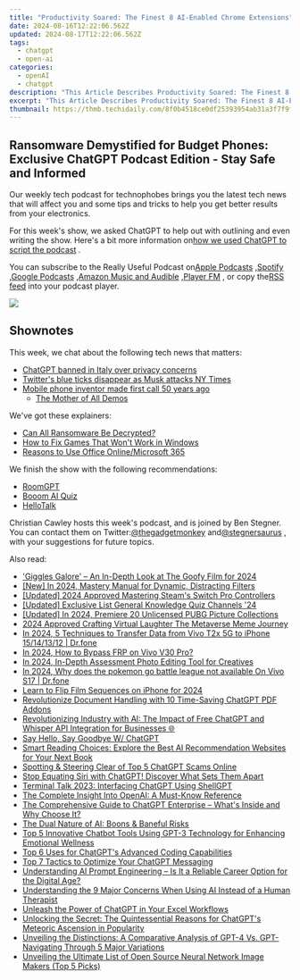 ```yaml
---
title: "Productivity Soared: The Finest 8 AI-Enabled Chrome Extensions"
date: 2024-08-16T12:22:06.562Z
updated: 2024-08-17T12:22:06.562Z
tags:
  - chatgpt
  - open-ai
categories:
  - openAI
  - chatgpt
description: "This Article Describes Productivity Soared: The Finest 8 AI-Enabled Chrome Extensions"
excerpt: "This Article Describes Productivity Soared: The Finest 8 AI-Enabled Chrome Extensions"
thumbnail: https://thmb.techidaily.com/8f0b4518ce0df25393954ab31a3f7f9f5a628c2c9b34d40260095f1057a6321d.jpg
---
```


## Ransomware Demystified for Budget Phones: Exclusive ChatGPT Podcast Edition - Stay Safe and Informed

 Our weekly tech podcast for technophobes brings you the latest tech news that will affect you and some tips and tricks to help you get better results from your electronics.

 For this week's show, we asked ChatGPT to help out with outlining and even writing the show. Here's a bit more information on[how we used ChatGPT to script the podcast](https://www.makeuseof.com/i-used-chatgpt-to-script-a-podcast-heres-what-happened/) .

 You can subscribe to the Really Useful Podcast on[Apple Podcasts](https://podcasts.apple.com/gb/podcast/the-really-useful-podcast/id1437847131?mt=2) ,[Spotify](https://open.spotify.com/show/283gDxLd6OTNEpRq6tN7ha) ,[Google Podcasts](https://www.google.com/podcasts?feed=aHR0cHM6Ly9hbmNob3IuZm0vcy8zMWJlNDcwL3BvZGNhc3QvcnNz) ,[Amazon Music and Audible](https://music.amazon.co.uk/podcasts/20ab73d4-5da2-46c7-a17f-dc6eb39bdb48/The-Really-Useful-Podcast) ,[Player FM](https://player.fm/series/the-really-useful-podcast-2491856) , or copy the[RSS feed](https://feeds.transistor.fm/the-really-useful-podcast) into your podcast player.

<!-- affiliate ads begin -->
<a href="https://shop.systoolsgroup.com/affiliate.php?ACCOUNT=SYSTOOBY&AFFILIATE=108875&PATH=https%3A%2F%2Fwww.systoolsgroup.com%3FAFFILIATE%3D108875%26RESOURCE%3DSysTools%2BOST%2BRecovery"><img src="https://www.systoolsgroup.com/box/ost-recovery.png" border="0"></a>
<!-- affiliate ads end -->
## Shownotes

This week, we chat about the following tech news that matters:

* [ChatGPT banned in Italy over privacy concerns](https://www.bbc.co.uk/news/technology-65139406)
* [Twitter's blue ticks disappear as Musk attacks NY Times](https://www.bbc.co.uk/news/technology-65156216)
* [Mobile phone inventor made first call 50 years ago](https://www.bbc.co.uk/news/technology-65112048)  
  * [The Mother of All Demos](https://www.youtube.com/watch?v=B6rKUf9DWRI)

We've got these explainers:

* [Can All Ransomware Be Decrypted?](https://www.makeuseof.com/can-all-ransomware-be-decrypted/)
* [How to Fix Games That Won't Work in Windows](https://www.makeuseof.com/fix-games-not-working-windows/)
* [Reasons to Use Office Online/Microsoft 365](https://www.makeuseof.com/tag/dont-pay-word-5-reasons-use-office-online/)

We finish the show with the following recommendations:

* [RoomGPT](http://https://www.roomgpt.io/)
* [Booom AI Quiz](https://booom.ai/)
* [HelloTalk](https://www.hellotalk.com/?lang=en)

 Christian Cawley hosts this week's podcast, and is joined by Ben Stegner. You can contact them on Twitter:[@thegadgetmonkey](https://twitter.com/thegadgetmonkey) and[@stegnersaurus](https://twitter.com/stegnersaurus) , with your suggestions for future topics.


<ins class="adsbygoogle"
     style="display:block"
     data-ad-format="autorelaxed"
     data-ad-client="ca-pub-7571918770474297"
     data-ad-slot="1223367746"></ins>



<ins class="adsbygoogle"
     style="display:block"
     data-ad-client="ca-pub-7571918770474297"
     data-ad-slot="8358498916"
     data-ad-format="auto"
     data-full-width-responsive="true"></ins>

<span class="atpl-alsoreadstyle">Also read:</span>
<div><ul>
<li><a href="https://some-knowledge.techidaily.com/giggles-galore-an-in-depth-look-at-the-goofy-film-for-2024/"><u>'Giggles Galore' – An In-Depth Look at The Goofy Film for 2024</u></a></li>
<li><a href="https://snapchat-videos.techidaily.com/new-in-2024-mastery-manual-for-dynamic-distracting-filters/"><u>[New] In 2024, Mastery Manual for Dynamic, Distracting Filters</u></a></li>
<li><a href="https://visual-screen-recording.techidaily.com/updated-2024-approved-mastering-steams-switch-pro-controllers/"><u>[Updated] 2024 Approved  Mastering Steam's Switch Pro Controllers</u></a></li>
<li><a href="https://some-techniques.techidaily.com/updated-exclusive-list-general-knowledge-quiz-channels-24/"><u>[Updated] Exclusive List  General Knowledge Quiz Channels '24</u></a></li>
<li><a href="https://fox-helps.techidaily.com/updated-in-2024-premiere-20-unlicensed-pubg-picture-collections/"><u>[Updated] In 2024, Premiere 20 Unlicensed PUBG Picture Collections</u></a></li>
<li><a href="https://extra-resources.techidaily.com/2024-approved-crafting-virtual-laughter-the-metaverse-meme-journey/"><u>2024 Approved  Crafting Virtual Laughter  The Metaverse Meme Journey</u></a></li>
<li><a href="https://android-transfer.techidaily.com/in-2024-5-techniques-to-transfer-data-from-vivo-t2x-5g-to-iphone-15141312-drfone-by-drfone-transfer-from-android-transfer-from-android/"><u>In 2024, 5 Techniques to Transfer Data from Vivo T2x 5G to iPhone 15/14/13/12 | Dr.fone</u></a></li>
<li><a href="https://bypass-frp.techidaily.com/in-2024-how-to-bypass-frp-on-vivo-v30-pro-by-drfone-android/"><u>In 2024, How to Bypass FRP on Vivo V30 Pro?</u></a></li>
<li><a href="https://some-knowledge.techidaily.com/in-2024-in-depth-assessment-photo-editing-tool-for-creatives/"><u>In 2024, In-Depth Assessment  Photo Editing Tool for Creatives</u></a></li>
<li><a href="https://change-location.techidaily.com/in-2024-why-does-the-pokemon-go-battle-league-not-available-on-vivo-s17-drfone-by-drfone-virtual-android/"><u>In 2024, Why does the pokemon go battle league not available On Vivo S17 | Dr.fone</u></a></li>
<li><a href="https://extra-skills.techidaily.com/learn-to-flip-film-sequences-on-iphone-for-2024/"><u>Learn to Flip Film Sequences on iPhone for 2024</u></a></li>
<li><a href="https://tech-haven.techidaily.com/revolutionize-document-handling-with-10-time-saving-chatgpt-pdf-addons/"><u>Revolutionize Document Handling with 10 Time-Saving ChatGPT PDF Addons</u></a></li>
<li><a href="https://tech-haven.techidaily.com/revolutionizing-industry-with-ai-the-impact-of-free-chatgpt-and-whisper-api-integration-for-businesses/"><u>Revolutionizing Industry with AI: The Impact of Free ChatGPT and Whisper API Integration for Businesses 🌐</u></a></li>
<li><a href="https://tech-haven.techidaily.com/say-hello-say-goodbye-w-chatgpt/"><u>Say Hello, Say Goodbye W/ ChatGPT</u></a></li>
<li><a href="https://tech-haven.techidaily.com/smart-reading-choices-explore-the-best-ai-recommendation-websites-for-your-next-book/"><u>Smart Reading Choices: Explore the Best AI Recommendation Websites for Your Next Book</u></a></li>
<li><a href="https://tech-haven.techidaily.com/spotting-and-steering-clear-of-top-5-chatgpt-scams-online/"><u>Spotting & Steering Clear of Top 5 ChatGPT Scams Online</u></a></li>
<li><a href="https://tech-haven.techidaily.com/stop-equating-siri-with-chatgpt-discover-what-sets-them-apart/"><u>Stop Equating Siri with ChatGPT! Discover What Sets Them Apart</u></a></li>
<li><a href="https://tech-haven.techidaily.com/terminal-talk-2023-interfacing-chatgpt-using-shellgpt/"><u>Terminal Talk 2023: Interfacing ChatGPT Using ShellGPT</u></a></li>
<li><a href="https://tech-haven.techidaily.com/the-complete-insight-into-openai-a-must-know-reference/"><u>The Complete Insight Into OpenAI: A Must-Know Reference</u></a></li>
<li><a href="https://tech-haven.techidaily.com/the-comprehensive-guide-to-chatgpt-enterprise-whats-inside-and-why-choose-it/"><u>The Comprehensive Guide to ChatGPT Enterprise – What's Inside and Why Choose It?</u></a></li>
<li><a href="https://tech-haven.techidaily.com/the-dual-nature-of-ai-boons-and-baneful-risks/"><u>The Dual Nature of AI: Boons & Baneful Risks</u></a></li>
<li><a href="https://tech-haven.techidaily.com/top-5-innovative-chatbot-tools-using-gpt-3-technology-for-enhancing-emotional-wellness/"><u>Top 5 Innovative Chatbot Tools Using GPT-3 Technology for Enhancing Emotional Wellness</u></a></li>
<li><a href="https://tech-haven.techidaily.com/top-6-uses-for-chatgpts-advanced-coding-capabilities/"><u>Top 6 Uses for ChatGPT's Advanced Coding Capabilities</u></a></li>
<li><a href="https://tech-haven.techidaily.com/top-7-tactics-to-optimize-your-chatgpt-messaging/"><u>Top 7 Tactics to Optimize Your ChatGPT Messaging</u></a></li>
<li><a href="https://tech-haven.techidaily.com/understanding-ai-prompt-engineering-is-it-a-reliable-career-option-for-the-digital-age/"><u>Understanding AI Prompt Engineering – Is It a Reliable Career Option for the Digital Age?</u></a></li>
<li><a href="https://tech-haven.techidaily.com/understanding-the-9-major-concerns-when-using-ai-instead-of-a-human-therapist/"><u>Understanding the 9 Major Concerns When Using AI Instead of a Human Therapist</u></a></li>
<li><a href="https://tech-haven.techidaily.com/unleash-the-power-of-chatgpt-in-your-excel-workflows/"><u>Unleash the Power of ChatGPT in Your Excel Workflows</u></a></li>
<li><a href="https://tech-haven.techidaily.com/unlocking-the-secret-the-quintessential-reasons-for-chatgpts-meteoric-ascension-in-popularity/"><u>Unlocking the Secret: The Quintessential Reasons for ChatGPT's Meteoric Ascension in Popularity</u></a></li>
<li><a href="https://tech-haven.techidaily.com/unveiling-the-distinctions-a-comparative-analysis-of-gpt-4-vs-gpt-navigating-through-5-major-variations/"><u>Unveiling the Distinctions: A Comparative Analysis of GPT-4 Vs. GPT-Navigating Through 5 Major Variations</u></a></li>
<li><a href="https://tech-haven.techidaily.com/unveiling-the-ultimate-list-of-open-source-neural-network-image-makers-top-5-picks/"><u>Unveiling the Ultimate List of Open Source Neural Network Image Makers (Top 5 Picks)</u></a></li>
</ul></div>
